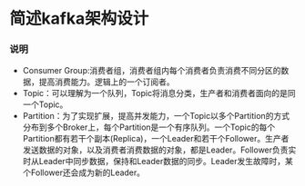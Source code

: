 # 简述kafka架构设计
### 说明

- Consumer Group:消费者组，消费者组内每个消费者负责消费不同分区的数据，提高消费能力。逻辑上的一个订阅者。
- Topic：可以理解为一个队列，Topic将消息分类，生产者和消费者面向的是同一个Topic。
- Partition：为了实现扩展，提高并发能力，一个Topic以多个Partition的方式分布到多个Broker上，每个Partition是一个有序队列。一个Topic的每个Partition都有若干个副本(Replica)，一个Leader和若干个Follower。生产者发送数据的对象，以及消费者消费数据的对象，都是Leader。Follower负责实时从Leader中同步数据，保持和Leader数据的同步。Leader发生故障时，某个Follower还会成为新的Leader。